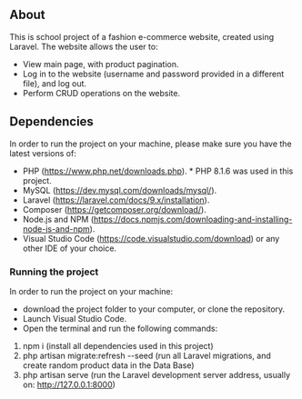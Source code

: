 ## About

This is school project of a fashion e-commerce website, created using Laravel. The website allows the user to:
- View main page, with product pagination.
- Log in to the website (username and password provided in a different file), and log out.
- Perform CRUD operations on the website.

## Dependencies

In order to run the project on your machine, please make sure you have the latest versions of:
- PHP (https://www.php.net/downloads.php). * PHP 8.1.6 was used in this project.
- MySQL (https://dev.mysql.com/downloads/mysql/).
- Laravel (https://laravel.com/docs/9.x/installation).
- Composer (https://getcomposer.org/download/).
- Node.js and NPM (https://docs.npmjs.com/downloading-and-installing-node-js-and-npm).
- Visual Studio Code (https://code.visualstudio.com/download) or any other IDE of your choice.

### Running the project

In order to run the project on your machine: 
- download the project folder to your computer, or clone the repository.
- Launch Visual Studio Code.
- Open the terminal and run the following commands:
1. npm i (install all dependencies used in this project)
2. php artisan migrate:refresh --seed (run all Laravel migrations, and create random product data in the Data Base)
3. php artisan serve (run the Laravel development server address, usually on: http://127.0.0.1:8000)
